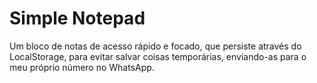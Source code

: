 # Simple Notepad
Um bloco de notas de acesso rápido e focado, que persiste através do LocalStorage, para evitar salvar coisas temporárias, enviando-as para o meu próprio número no WhatsApp.
